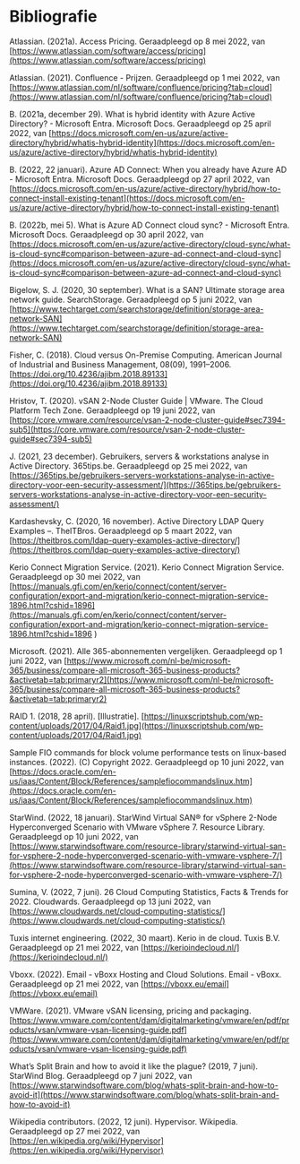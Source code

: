 # Bibliografie

Atlassian. (2021a). Access Pricing. Geraadpleegd op 8 mei 2022, van [https://www.atlassian.com/software/access/pricing](https://www.atlassian.com/software/access/pricing)

Atlassian. (2021). Confluence - Prijzen. Geraadpleegd op 1 mei 2022, van [https://www.atlassian.com/nl/software/confluence/pricing?tab=cloud](https://www.atlassian.com/nl/software/confluence/pricing?tab=cloud)

B. (2021a, december 29). What is hybrid identity with Azure Active Directory? - Microsoft Entra. Microsoft Docs. Geraadpleegd op 25 april 2022, van [https://docs.microsoft.com/en-us/azure/active-directory/hybrid/whatis-hybrid-identity](https://docs.microsoft.com/en-us/azure/active-directory/hybrid/whatis-hybrid-identity)

B. (2022, 22 januari). Azure AD Connect: When you already have Azure AD - Microsoft Entra. Microsoft Docs. Geraadpleegd op 27 april 2022, van [https://docs.microsoft.com/en-us/azure/active-directory/hybrid/how-to-connect-install-existing-tenant](https://docs.microsoft.com/en-us/azure/active-directory/hybrid/how-to-connect-install-existing-tenant)

B. (2022b, mei 5). What is Azure AD Connect cloud sync? - Microsoft Entra. Microsoft Docs. Geraadpleegd op 30 april 2022, van [https://docs.microsoft.com/en-us/azure/active-directory/cloud-sync/what-is-cloud-sync#comparison-between-azure-ad-connect-and-cloud-sync](https://docs.microsoft.com/en-us/azure/active-directory/cloud-sync/what-is-cloud-sync#comparison-between-azure-ad-connect-and-cloud-sync)

Bigelow, S. J. (2020, 30 september). What is a SAN? Ultimate storage area network guide. SearchStorage. Geraadpleegd op 5 juni 2022, van [https://www.techtarget.com/searchstorage/definition/storage-area-network-SAN](https://www.techtarget.com/searchstorage/definition/storage-area-network-SAN)

Fisher, C. (2018). Cloud versus On-Premise Computing. American Journal of Industrial and Business Management, 08(09), 1991–2006. [https://doi.org/10.4236/ajibm.2018.89133](https://doi.org/10.4236/ajibm.2018.89133)

Hristov, T. (2020). vSAN 2-Node Cluster Guide | VMware. The Cloud Platform Tech Zone. Geraadpleegd op 19 juni 2022, van [https://core.vmware.com/resource/vsan-2-node-cluster-guide#sec7394-sub5](https://core.vmware.com/resource/vsan-2-node-cluster-guide#sec7394-sub5)

J. (2021, 23 december). Gebruikers, servers & workstations analyse in Active Directory. 365tips.be. Geraadpleegd op 25 mei 2022, van [https://365tips.be/gebruikers-servers-workstations-analyse-in-active-directory-voor-een-security-assessment/](https://365tips.be/gebruikers-servers-workstations-analyse-in-active-directory-voor-een-security-assessment/)

Kardashevsky, C. (2020, 16 november). Active Directory LDAP Query Examples –. TheITBros. Geraadpleegd op 5 maart 2022, van [https://theitbros.com/ldap-query-examples-active-directory/](https://theitbros.com/ldap-query-examples-active-directory/)

Kerio Connect Migration Service. (2021). Kerio Connect Migration Service. Geraadpleegd op 30 mei 2022, van [https://manuals.gfi.com/en/kerio/connect/content/server-configuration/export-and-migration/kerio-connect-migration-service-1896.html?cshid=1896](https://manuals.gfi.com/en/kerio/connect/content/server-configuration/export-and-migration/kerio-connect-migration-service-1896.html?cshid=1896
)

Microsoft. (2021). Alle 365-abonnementen vergelijken. Geraadpleegd op 1 juni 2022, van [https://www.microsoft.com/nl-be/microsoft-365/business/compare-all-microsoft-365-business-products?&activetab=tab:primaryr2](https://www.microsoft.com/nl-be/microsoft-365/business/compare-all-microsoft-365-business-products?&activetab=tab:primaryr2)

RAID 1. (2018, 28 april). [Illustratie]. [https://linuxscriptshub.com/wp-content/uploads/2017/04/Raid1.jpg](https://linuxscriptshub.com/wp-content/uploads/2017/04/Raid1.jpg)

Sample FIO commands for block volume performance tests on linux-based instances. (2022). (C) Copyright 2022. Geraadpleegd op 10 juni 2022, van [https://docs.oracle.com/en-us/iaas/Content/Block/References/samplefiocommandslinux.htm](https://docs.oracle.com/en-us/iaas/Content/Block/References/samplefiocommandslinux.htm)

StarWind. (2022, 18 januari). StarWind Virtual SAN® for vSphere 2-Node Hyperconverged Scenario with VMware vSphere 7. Resource Library. Geraadpleegd op 10 juni 2022, van [https://www.starwindsoftware.com/resource-library/starwind-virtual-san-for-vsphere-2-node-hyperconverged-scenario-with-vmware-vsphere-7/](https://www.starwindsoftware.com/resource-library/starwind-virtual-san-for-vsphere-2-node-hyperconverged-scenario-with-vmware-vsphere-7/)

Sumina, V. (2022, 7 juni). 26 Cloud Computing Statistics, Facts & Trends for 2022. Cloudwards. Geraadpleegd op 13 juni 2022, van [https://www.cloudwards.net/cloud-computing-statistics/](https://www.cloudwards.net/cloud-computing-statistics/)

Tuxis internet engineering. (2022, 30 maart). Kerio in de cloud. Tuxis B.V. Geraadpleegd op 21 mei 2022, van [https://kerioindecloud.nl/](https://kerioindecloud.nl/)

Vboxx. (2022). Email - vBoxx Hosting and Cloud Solutions. Email - vBoxx. Geraadpleegd op 21 mei 2022, van [https://vboxx.eu/email](https://vboxx.eu/email)

VMWare. (2021). VMware vSAN licensing, pricing and packaging. [https://www.vmware.com/content/dam/digitalmarketing/vmware/en/pdf/products/vsan/vmware-vsan-licensing-guide.pdf](https://www.vmware.com/content/dam/digitalmarketing/vmware/en/pdf/products/vsan/vmware-vsan-licensing-guide.pdf)

What’s Split Brain and how to avoid it like the plague? (2019, 7 juni). StarWind Blog. Geraadpleegd op 7 juni 2022, van [https://www.starwindsoftware.com/blog/whats-split-brain-and-how-to-avoid-it](https://www.starwindsoftware.com/blog/whats-split-brain-and-how-to-avoid-it)

Wikipedia contributors. (2022, 12 juni). Hypervisor. Wikipedia. Geraadpleegd op 27 mei 2022, van [https://en.wikipedia.org/wiki/Hypervisor](https://en.wikipedia.org/wiki/Hypervisor)
